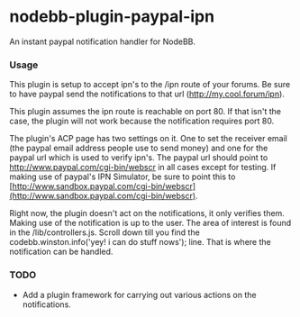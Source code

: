 # nodebb-plugin-paypal-ipn

An instant paypal notification handler for NodeBB.

### Usage

This plugin is setup to accept ipn's to the /ipn route of your forums. Be sure to have paypal send the notifications to that url (http://my.cool.forum/ipn).

This plugin assumes the ipn route is reachable on port 80. If that isn't the case, the plugin will not work because the notification requires port 80. 

The plugin's ACP page has two settings on it. One to set the receiver email (the paypal email address people use to send money) and one for the paypal url which is used to verify ipn's. The paypal url should point to http://www.paypal.com/cgi-bin/webscr in all cases except for testing. If making use of paypal's IPN Simulator, be sure to point this to [http://www.sandbox.paypal.com/cgi-bin/webscr](http://www.sandbox.paypal.com/cgi-bin/webscr).

Right now, the plugin doesn't act on the notifications, it only verifies them. Making use of the notification is up to the user. The area of interest is found in the /lib/controllers.js. Scroll down till you find the codebb.winston.info('yey! i can do stuff nows'); line. That is where the notification can be handled.

### TODO
- Add a plugin framework for carrying out various actions on the notifications.